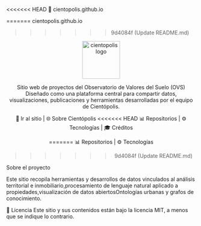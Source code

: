 <<<<<<< HEAD
🧬 cientopolis.github.io

=======
cientopolis.github.io
>>>>>>> 9d4084f (Update README.md)
<div align="center"> <img src="https://github.com/cientopolis.png" width="100" alt="cientopolis logo" /> </div> <div align="center">

Sitio web de proyectos del Observatorio de Valores del Suelo (OVS)
Diseñado como una plataforma central para compartir datos, visualizaciones, publicaciones y herramientas desarrolladas por el equipo de Cientópolis.

🔗 Ir al sitio | 🌐 Sobre Cientópolis
<<<<<<< HEAD
📊 Repositorios | ⚙️ Tecnologías | 🎓 Créditos

=======
📊 Repositorios | ⚙️ Tecnologías 
>>>>>>> 9d4084f (Update README.md)
</div>
Sobre el proyecto

Este sitio recopila herramientas y desarrollos de datos vinculados al análisis territorial e inmobiliario,procesamiento de lenguaje natural aplicado a propiedades,visualización de datos abiertosOntologías urbanas y grafos de conocimiento.

📄 Licencia
Este sitio y sus contenidos están bajo la licencia MIT, a menos que se indique lo contrario.
